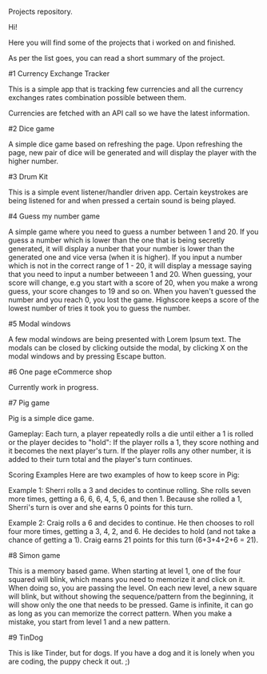 Projects repository.

Hi!

Here you will find some of the projects that i worked on and finished.

As per the list goes, you can read a short summary of the project.

#1 Currency Exchange Tracker

This is a simple app that is tracking few currencies and all the currency exchanges rates combination possible between them.

Currencies are fetched with an API call so we have the latest information.

#2 Dice game

A simple dice game based on refreshing the page. Upon refreshing the page, new pair of dice will be generated and will display the player with the higher number.

#3 Drum Kit

This is a simple event listener/handler driven app. Certain keystrokes are being listened for and when pressed a certain sound is being played. 

#4 Guess my number game

A simple game where you need to guess a number between 1 and 20. If you guess a number which is lower than the one that is being secretly generated, it will display a nunber that your number is lower than the generated one and vice versa (when it is higher).
If you input a number which is not in the correct range of 1 - 20, it will display a message saying that you need to input a number betweeen 1 and 20. When guessing, your score will change, e.g you start with a score of 20, when you make a wrong guess, your score changes to 19 and so on.
When you haven't guessed the number and you reach 0, you lost the game. Highscore keeps a score of the lowest number of tries it took you to guess the number.

#5 Modal windows

A few modal windows are being presented with Lorem Ipsum text. The modals can be closed by clicking outside the modal, by clicking X on the modal windows and by pressing Escape button.

#6 One page eCommerce shop

Currently work in progress.

#7 Pig game

Pig is a simple dice game.

Gameplay:
Each turn, a player repeatedly rolls a die until either a 1 is rolled or the player decides to "hold": If the player rolls a 1, they score nothing and it becomes the next player's turn. If the player rolls any other number, it is added to their turn total and the player's turn continues.

Scoring Examples
Here are two examples of how to keep score in Pig: 

Example 1: Sherri rolls a 3 and decides to continue rolling. She rolls seven more times, getting a 6, 6, 6, 4, 5, 6, and then 1. Because she rolled a 1, Sherri's turn is over and she earns 0 points for this turn.

Example 2: Craig rolls a 6 and decides to continue. He then chooses to roll four more times, getting a 3, 4, 2, and 6. He decides to hold (and not take a chance of getting a 1). Craig earns 21 points for this turn (6+3+4+2+6 = 21).

#8 Simon game

This is a memory based game. When starting at level 1, one of the four squared will blink, which means you need to memorize it and click on it. When doing so, you are passing the level.
On each new level, a new square will blink, but without showing the sequence/pattern from the beginning, it will show only the one that needs to be pressed. 
Game is infinite, it can go as long as you can memorize the correct pattern.
When you make a mistake, you start from level 1 and a new pattern. 

#9 TinDog

This is like Tinder, but for dogs. If you have a dog and it is lonely when you are coding, the puppy check it out. ;)

